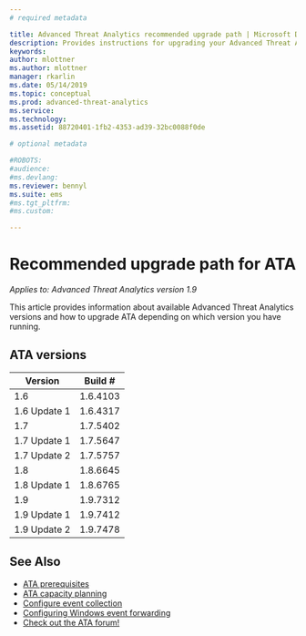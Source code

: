 ```yaml
---
# required metadata

title: Advanced Threat Analytics recommended upgrade path | Microsoft Docs
description: Provides instructions for upgrading your Advanced Threat Analytics (ATA) version.
keywords:
author: mlottner
ms.author: mlottner
manager: rkarlin
ms.date: 05/14/2019
ms.topic: conceptual
ms.prod: advanced-threat-analytics
ms.service:
ms.technology:
ms.assetid: 88720401-1fb2-4353-ad39-32bc0088f0de

# optional metadata

#ROBOTS:
#audience:
#ms.devlang:
ms.reviewer: bennyl
ms.suite: ems
#ms.tgt_pltfrm:
#ms.custom:

---
```

# Recommended upgrade path for ATA

*Applies to: Advanced Threat Analytics version 1.9*

This article provides information about available Advanced Threat Analytics versions and how to upgrade ATA depending on which version you have running.


## ATA versions

|Version|Build #|
|----|----|
|1.6|1.6.4103|
|1.6 Update 1|1.6.4317|
|1.7|1.7.5402| 
|1.7 Update 1|1.7.5647|
|1.7 Update 2|1.7.5757|
|1.8|1.8.6645|
|1.8 Update 1|1.8.6765|
|1.9|1.9.7312|
|1.9 Update 1|1.9.7412|
|1.9 Update 2|1.9.7478|


## See Also
- [ATA prerequisites](ata-prerequisites.md)
- [ATA capacity planning](ata-capacity-planning.md)
- [Configure event collection](configure-event-collection.md)
- [Configuring Windows event forwarding](configure-event-collection.md)
- [Check out the ATA forum!](https://social.technet.microsoft.com/Forums/security/home?forum=mata)

